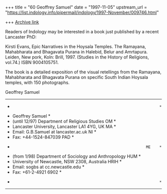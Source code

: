 +++
title = "60 Geoffrey Samuel"
date = "1997-11-05"
upstream_url = "https://list.indology.info/pipermail/indology/1997-November/009746.html"

+++
[Archive link](https://list.indology.info/pipermail/indology/1997-November/009746.html)

Readers of Indology may be interested in a book just published by a recent
Lancaster PhD:

Kirsti Evans, Epic Narratives in the Hoysala Temples. The Ramayana,
Mahabharata and Bhagavata Purana in Halebid, Belur and Amrtapura. Leiden,
New pork, Koln: Brill, 1997. (Studies in the History of Religions, vol.74.)
ISBN 9004105751.

The book is a detailed exposition of the visual retellings from the
Ramayana, Mahabharata and Bhagavata Purana on specific South Indian Hoysala
temples, with 150 photographs.

Geoffrey Samuel

* * * * * * * * * * * * * * * * * * * * * * * * * * * * * * * * * * * * *
*                                                                       *
*  Geoffrey Samuel                                                      *
* (until 12/97) Department of Religious Studies                   OM    *
* Lancaster University, Lancaster LA1 4YG, UK                     MA    *
* Email: G.B.Samuel at lancaster.ac.uk                               NI    *
* Fax: +44-1524-847039                                            PAD   *
*                                                                 ME    *
* (from 1/98) Department of Sociology and Anthropology            HUM   *
* University of Newcastle, NSW 2308, Australia                    HRIH  *
* Email: sogbs at cc.newcastle.edu                                         *
* Fax: +61-2-4921 6902                                                  *
*                                                                       *
* * * * * * * * * * * * * * * * * * * * * * * * * * * * * * * * * * * * *



